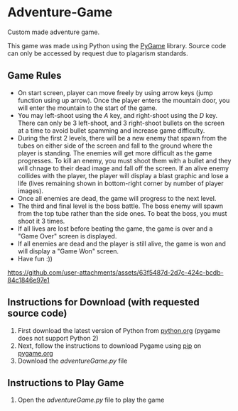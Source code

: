 # Adventure-Game
Custom made adventure game.

This game was made using Python using the [PyGame](https://www.pygame.org/news) library. Source code can only be accessed by request due to plagarism standards. 

## Game Rules
- On start screen, player can move freely by using arrow keys (jump function using up arrow). Once the player enters the mountain door, you will enter the mountain to the start of the game.
- You may left-shoot using the *A* key, and right-shoot using the *D* key. There can only be 3 left-shoot, and 3 right-shoot bullets on the screen at a time to avoid bullet spamming and increase game difficulty.
- During the first 2 levels, there will be a new enemy that spawn from the tubes on either side of the screen and fall to the ground where the player is standing. The enemies will get more difficult as the game progresses. To kill an enemy, you must shoot them with a bullet and they will chnage to their dead image and fall off the screen. If an alive enemy collides with the player, the player will display a blast graphic and lose a life (lives remaining shown in bottom-right corner by number of player images).
- Once all enemies are dead, the game will progress to the next level.
- The third and final level is the boss battle. The boss enemy will spawn from the top tube rather than the side ones. To beat the boss, you must shoot it 3 times.
- If all lives are lost before beating the game, the game is over and a "Game Over" screen is displayed.
- If all enemies are dead and the player is still alive, the game is won and will display a "Game Won" screen.
- Have fun :))

https://github.com/user-attachments/assets/63f5487d-2d7c-424c-bcdb-84c1846e97e1

## Instructions for Download (with requested source code)
1. First download the latest version of Python from [python.org](https://www.python.org/) (pygame does not support Python 2)
2. Next, follow the instructions to download Pygame using [pip](https://pip.pypa.io/en/stable/) on [pygame.org](https://www.pygame.org/wiki/GettingStarted)
3. Download the *adventureGame.py* file

## Instructions to Play Game
1. Open the *adventureGame.py* file to play the game


